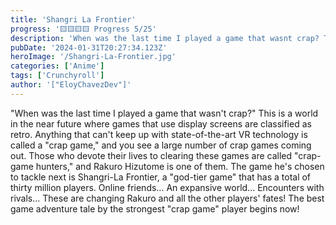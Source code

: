 ```yaml
---
title: 'Shangri La Frontier'
progress: '🟨🟨🟨🟨 Progress 5/25'
description: 'When was the last time I played a game that wasnt crap? This is a world in the near future where games that use display screens are classified as retro.'
pubDate: '2024-01-31T20:27:34.123Z'
heroImage: '/Shangri-La-Frontier.jpg'
categories: ['Anime']
tags: ['Crunchyroll']
author: '["EloyChavezDev"]'
---
```

"When was the last time I played a game that wasn't crap?" This is a world in the near future where games that use display screens are classified as retro. Anything that can't keep up with state-of-the-art VR technology is called a "crap game," and you see a large number of crap games coming out. Those who devote their lives to clearing these games are called "crap-game hunters," and Rakuro Hizutome is one of them. The game he's chosen to tackle next is Shangri-La Frontier, a "god-tier game" that has a total of thirty million players. Online friends... An expansive world... Encounters with rivals... These are changing Rakuro and all the other players' fates! The best game adventure tale by the strongest "crap game" player begins now!